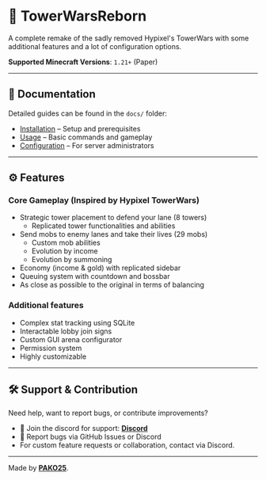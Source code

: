 # 🚀 TowerWarsReborn

A complete remake of the sadly removed Hypixel's TowerWars with some additional features and a lot of configuration options.

**Supported Minecraft Versions**: `1.21+` (Paper)

---

## 📄 Documentation

Detailed guides can be found in the `docs/` folder:

- [Installation](docs/installation.md) – Setup and prerequisites
- [Usage](docs/usage.md) – Basic commands and gameplay
- [Configuration](docs/configuration.md) – For server administrators

---

## ⚙️ Features

### Core Gameplay (Inspired by Hypixel TowerWars)
- Strategic tower placement to defend your lane (8 towers)
    - Replicated tower functionalities and abilities
- Send mobs to enemy lanes and take their lives (29 mobs)
    - Custom mob abilities
    - Evolution by income
    - Evolution by summoning
- Economy (income & gold) with replicated sidebar
- Queuing system with countdown and bossbar
- As close as possible to the original in terms of balancing

### Additional features
- Complex stat tracking using SQLite
- Interactable lobby join signs
- Custom GUI arena configurator
- Permission system
- Highly customizable

---

## 🛠️ Support & Contribution

Need help, want to report bugs, or contribute improvements?

- 🚨 Join the discord for support: [**Discord**](https://discord.gg/yUgyTG3kFV)
- 🐞 Report bugs via GitHub Issues or Discord
- For custom feature requests or collaboration, contact via Discord.

---

Made by [**PAKO25**](https://github.com/PAKO25).
